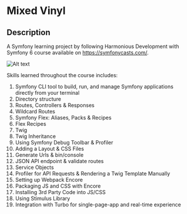 # Mixed Vinyl

## Description

A Symfony learning project by following Harmonious Development with Symfony 6 course available on
https://symfonycasts.com/.

![Alt text](https://user-images.githubusercontent.com/101486770/177011951-fc426d94-34b3-42c2-b79c-7a3cbc3ba07b.png?raw=true "Mixed Vinyl") <br>



Skills learned throughout the course includes:

1. Symfony CLI tool to build, run, and manage Symfony applications directly from your terminal
2. Directory structure
3. Routes, Controllers & Responses
4. Wildcard Routes
5. Symfony Flex: Aliases, Packs & Recipes
6. Flex Recipes
7. Twig
8. Twig Inheritance
9. Using Symfony Debug Toolbar & Profiler
10. Adding a Layout & CSS Files
11. Generate Urls & bin/console
12. JSON API endpoint & validate routes
13. Service Objects
14. Profiler for API Requests & Rendering a Twig Template Manually
15. Setting up Webpack Encore
16. Packaging JS and CSS with Encore
17. Installing 3rd Party Code into JS/CSS
18. Using Stimulus Library
19. Integration with Turbo for single-page-app and real-time experience